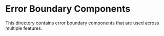 # Error Boundary Components

This directory contains error boundary components that are used across multiple features.
